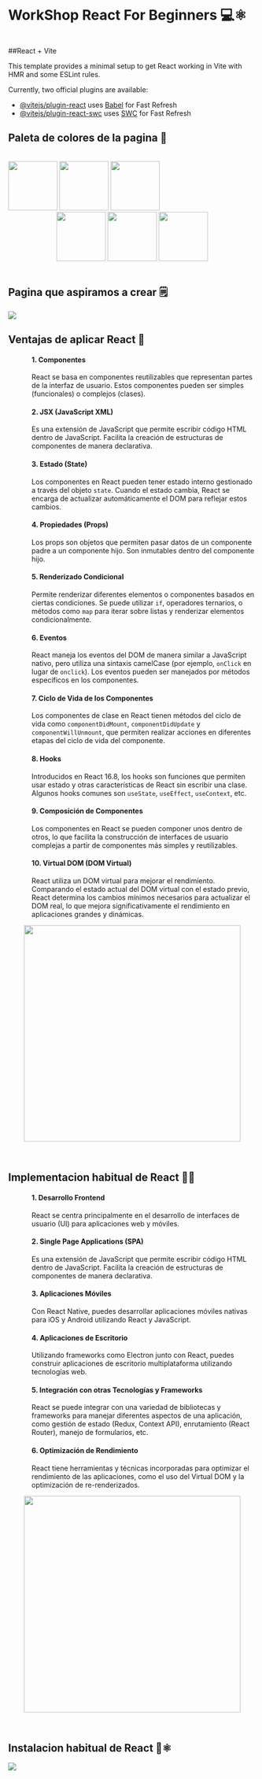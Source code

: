 <h1>WorkShop React For Beginners 💻⚛️</h1>
<br>
##React + Vite

This template provides a minimal setup to get React working in Vite with HMR and some ESLint rules.

Currently, two official plugins are available:

- [@vitejs/plugin-react](https://github.com/vitejs/vite-plugin-react/blob/main/packages/plugin-react/README.md) uses [Babel](https://babeljs.io/) for Fast Refresh
- [@vitejs/plugin-react-swc](https://github.com/vitejs/vite-plugin-react-swc) uses [SWC](https://swc.rs/) for Fast Refresh

<h2 aling="center">Paleta de colores de la pagina 🎨</h2>
  

<br>
<center>
    <div align="start">
        <img height="100"  src="https://i.imgur.com/EidHTMM.png">
        <img height="100" src="https://i.imgur.com/mbYcxLL.png">
        <img height="100" src="https://i.imgur.com/rFgHNj3.png">
    </div>
    <div aling="end">
        <img height="100" src="https://i.imgur.com/CuRnHnX.png">
        <img height="100" src="https://i.imgur.com/Hr7PvR9.png">
        <img height="100" src="https://i.imgur.com/lBfbmFC.png">
    </div>
</center>

<br>
<h2>Pagina que aspiramos a crear 🗒️</h2>
  


<img src="https://www.softzone.es/app/uploads-softzone.es/2023/11/bluesky.jpg" >

<br>
<h2>Ventajas de aplicar React 📜</h2>
<ul>
  <ol>
    <h4>1. Componentes</h4>
    <p>React se basa en componentes reutilizables que representan partes de la interfaz de usuario. Estos componentes pueden ser simples (funcionales) o complejos (clases).</p>
  </ol>

  <ol>
    <h4>2. JSX (JavaScript XML)</h4>
    <p>Es una extensión de JavaScript que permite escribir código HTML dentro de JavaScript. Facilita la creación de estructuras de componentes de manera declarativa.</p>
  </ol>

  <ol>
    <h4>3. Estado (State)</h4>
    <p>Los componentes en React pueden tener estado interno gestionado a través del objeto <code>state</code>. Cuando el estado cambia, React se encarga de actualizar automáticamente el DOM para reflejar estos cambios.</p>
  </ol>

  <ol>
    <h4>4. Propiedades (Props)</h4>
    <p>Los props son objetos que permiten pasar datos de un componente padre a un componente hijo. Son inmutables dentro del componente hijo.</p>
  </ol>

  <ol>
    <h4>5. Renderizado Condicional</h4>
    <p>Permite renderizar diferentes elementos o componentes basados en ciertas condiciones. Se puede utilizar <code>if</code>, operadores ternarios, o métodos como <code>map</code> para iterar sobre listas y renderizar elementos condicionalmente.</p>
  </ol>

  <ol>
    <h4>6. Eventos</h4>
    <p>React maneja los eventos del DOM de manera similar a JavaScript nativo, pero utiliza una sintaxis camelCase (por ejemplo, <code>onClick</code> en lugar de <code>onclick</code>). Los eventos pueden ser manejados por métodos específicos en los componentes.</p>
  </ol>

  <ol>
    <h4>7. Ciclo de Vida de los Componentes</h4>
    <p>Los componentes de clase en React tienen métodos del ciclo de vida como <code>componentDidMount</code>, <code>componentDidUpdate</code> y <code>componentWillUnmount</code>, que permiten realizar acciones en diferentes etapas del ciclo de vida del componente.</p>
  </ol>

  <ol>
    <h4>8. Hooks</h4>
    <p>Introducidos en React 16.8, los hooks son funciones que permiten usar estado y otras características de React sin escribir una clase. Algunos hooks comunes son <code>useState</code>, <code>useEffect</code>, <code>useContext</code>, etc.</p>
  </ol>

  <ol>
    <h4>9. Composición de Componentes</h4>
    <p>Los componentes en React se pueden componer unos dentro de otros, lo que facilita la construcción de interfaces de usuario complejas a partir de componentes más simples y reutilizables.</p>
  </ol>

  <ol>
    <h4>10. Virtual DOM (DOM Virtual)</h4>
    <p>React utiliza un DOM virtual para mejorar el rendimiento. Comparando el estado actual del DOM virtual con el estado previo, React determina los cambios mínimos necesarios para actualizar el DOM real, lo que mejora significativamente el rendimiento en aplicaciones grandes y dinámicas.</p>
  </ol>
</ul>
<p align="center"><img src="https://kinsta.com/es/wp-content/uploads/sites/8/2023/10/ai-powered-image-generator-app-with-react-dall-e-1.jpg" height="440" ></p>

<br>
<h2>Implementacion habitual de React 🧑‍💻</h2>
<ul>
  <ol>
    <h4>1. Desarrollo Frontend </h4>
    <p>React se centra principalmente en el desarrollo de interfaces de usuario (UI) para aplicaciones web y móviles.</p>
  </ol>

  <ol>
    <h4>2. Single Page Applications (SPA)</h4>
    <p>Es una extensión de JavaScript que permite escribir código HTML dentro de JavaScript. Facilita la creación de estructuras de componentes de manera declarativa.</p>
  </ol>

  <ol>
    <h4>3. Aplicaciones Móviles</h4>
    <p>Con React Native, puedes desarrollar aplicaciones móviles nativas para iOS y Android utilizando React y JavaScript.</p>
  </ol>

  <ol>
    <h4>4. Aplicaciones de Escritorio</h4>
    <p>Utilizando frameworks como Electron junto con React, puedes construir aplicaciones de escritorio multiplataforma utilizando tecnologías web.</p>
  </ol>

  <ol>
    <h4>5. Integración con otras Tecnologías y Frameworks</h4>
    <p>React se puede integrar con una variedad de bibliotecas y frameworks para manejar diferentes aspectos de una aplicación, como gestión de estado (Redux, Context API), enrutamiento (React Router), manejo de formularios, etc.</p>
  </ol>

  <ol>
    <h4>6. Optimización de Rendimiento</h4>
    <p>React tiene herramientas y técnicas incorporadas para optimizar el rendimiento de las aplicaciones, como el uso del Virtual DOM y la optimización de re-renderizados.</p>
  </ol>
</ul>
<p align="center"><img src="https://www.pragma.co/hs-fs/hubfs/frontend%202.png?width=512&name=frontend%202.png" height="440" ></p>

<br>
<h2>Instalacion habitual de React 💾⚛️</h2>
<a src="https://es.react.dev/" align="center">
  <img src="https://img.shields.io/badge/React-20232A?style=for-the-badge&logo=react&logoColor=61DAFB">
</a>

